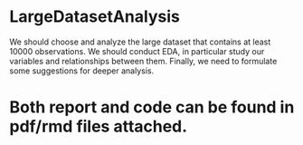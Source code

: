 # LargeDatasetAnalysis
We should choose and analyze the large dataset that contains at least 10000 observations. We should conduct  EDA, in particular study our variables and relationships between them. Finally, we need to formulate some suggestions for deeper analysis.

# Both report and code can be found in pdf/rmd files attached.
